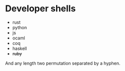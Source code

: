 # Developer shells

- rust
- python
- js
- ocaml
- coq
- haskell
- ~~ruby~~

And any length two permutation separated by a hyphen.

